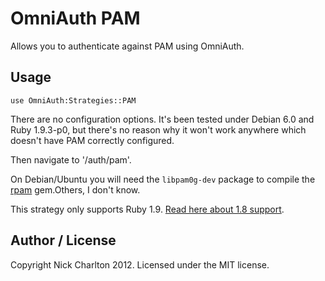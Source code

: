 # OmniAuth PAM

Allows you to authenticate against PAM using OmniAuth.

## Usage

    use OmniAuth:Strategies::PAM

There are no configuration options. It's been tested under Debian 6.0 and Ruby 1.9.3-p0, but there's no reason why it won't work anywhere which doesn't have PAM correctly configured.

Then navigate to '/auth/pam'.

On Debian/Ubuntu you will need the `libpam0g-dev` package to compile the [rpam](https://github.com/canweriotnow/rpam-ruby19) gem.Others, I don't know.

This strategy only supports Ruby 1.9. [Read here about 1.8 support](http://nickcharlton.net/post/pam-for-omniauth).

## Author / License

Copyright Nick Charlton 2012. Licensed under the MIT license.
